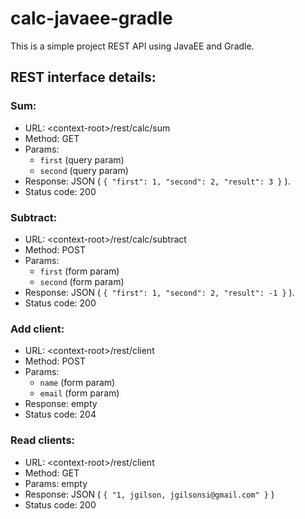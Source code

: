 # calc-javaee-gradle
This is a simple project REST API using JavaEE and Gradle. 

## REST interface details:

### Sum:

* URL: \<context-root\>/rest/calc/sum
* Method: GET
* Params:
  * `first` (query param)
  * `second` (query param)
* Response: JSON ( `{ "first": 1, "second": 2, "result": 3 }` ).
* Status code: 200


### Subtract:

* URL: \<context-root\>/rest/calc/subtract
* Method: POST
* Params:
  * `first` (form param)
  * `second` (form param)
* Response: JSON ( `{ "first": 1, "second": 2, "result": -1 }` ).
* Status code: 200


### Add client:

* URL: \<context-root\>/rest/client
* Method: POST
* Params:
  * `name` (form param)
  * `email` (form param)
* Response: empty
* Status code: 204


### Read clients:

* URL: \<context-root\>/rest/client
* Method: GET
* Params: empty
* Response: JSON ( `{ "1, jgilson, jgilsonsi@gmail.com" }` )
* Status code: 200
